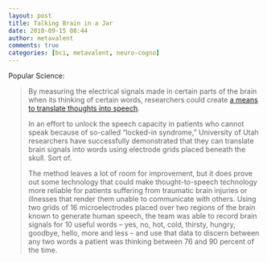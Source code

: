 ```yaml
---
layout: post
title: Talking Brain in a Jar
date: 2010-09-15 08:44
author: metavalent
comments: true
categories: [bci, metavalent, neuro-cogno]
---
```

Popular Science:<blockquote>By measuring the electrical signals made in certain parts of the brain when its thinking of certain words, researchers could create <a href="http://www.popsci.com/science/article/2010-09/researchers-translate-thoughts-speech-potentially-allowing-locked-patients-communicate">a means to translate thoughts into speech</a>.

In an effort to unlock the speech capacity in patients who cannot speak because of so-called “locked-in syndrome,” University of Utah researchers have successfully demonstrated that they can translate brain signals into words using electrode grids placed beneath the skull. Sort of.

The method leaves a lot of room for improvement, but it does prove out some technology that could make thought-to-speech technology more reliable for patients suffering from traumatic brain injuries or illnesses that render them unable to communicate with others. Using two grids of 16 microelectrodes placed over two regions of the brain known to generate human speech, the team was able to record brain signals for 10 useful words – yes, no, hot, cold, thirsty, hungry, goodbye, hello, more and less – and use that data to discern between any two words a patient was thinking between 76 and 90 percent of the time.</blockquote>

